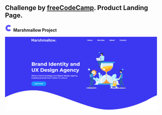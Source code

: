 ## Challenge by [freeCodeCamp](https://www.freecodecamp.org/). Product Landing Page.

**<img src="img/favicon.svg" width="24"> Marshmallow Project**

<img src="img/desktop-img.png" width="800">
